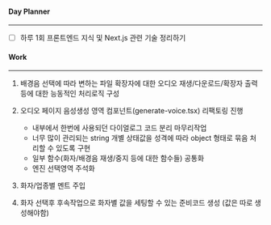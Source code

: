 
#### Day Planner
---
- [ ] 하루 1회 프론트엔드 지식 및 Next.js 관련 기술 정리하기


#### Work
---
1. 배경음 선택에 따라 변하는 파일 확장자에 대한 오디오 재생/다운로드/확장자 출력 등에 대한 능동적인 처리로직 구성 

2. 오디오 페이지 음성생성 영역 컴포넌트(generate-voice.tsx) 리팩토링 진행
	- 내부에서 한번에 사용되던 다이얼로그 코드 분리 마무리작업
	- 너무 많이 관리되는 string 개별 상태값을 성격에 따라 object 형태로 묶음 처리할 수 있도록 구현
	- 일부 함수(화자/배경음 재생/중지 등에 대한 함수들) 공통화
	- 엔진 선택영역 주석화
	  
3. 화자/업종별 멘트 주입 
4. 화자 선택후 후속작업으로 화자별 값을 세팅할 수 있는 준비코드 생성 (값은 따로 생성해야함)